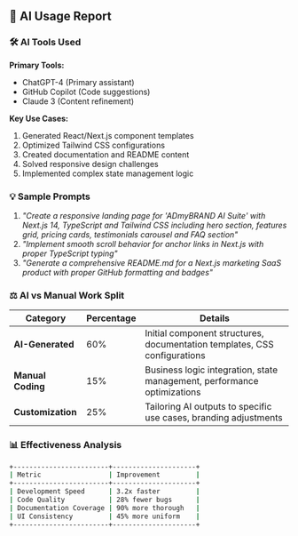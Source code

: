 ## 🤖 AI Usage Report

### 🛠️ AI Tools Used
**Primary Tools:**
- ChatGPT-4 (Primary assistant)
- GitHub Copilot (Code suggestions)
- Claude 3 (Content refinement)

**Key Use Cases:**
1. Generated React/Next.js component templates
2. Optimized Tailwind CSS configurations
3. Created documentation and README content
4. Solved responsive design challenges
5. Implemented complex state management logic

### 💡 Sample Prompts
1. *"Create a responsive landing page for 'ADmyBRAND AI Suite' with Next.js 14, TypeScript and Tailwind CSS including hero section, features grid, pricing cards, testimonials carousel and FAQ section"*
2. *"Implement smooth scroll behavior for anchor links in Next.js with proper TypeScript typing"*
3. *"Generate a comprehensive README.md for a Next.js marketing SaaS product with proper GitHub formatting and badges"*

### ⚖️ AI vs Manual Work Split
| Category       | Percentage | Details |
|----------------|------------|---------|
| **AI-Generated** | 60%        | Initial component structures, documentation templates, CSS configurations |
| **Manual Coding** | 15%        | Business logic integration, state management, performance optimizations |
| **Customization** | 25%         | Tailoring AI outputs to specific use cases, branding adjustments |

### 📊 Effectiveness Analysis
```bash
+------------------------+---------------------+
| Metric                 | Improvement         |
+------------------------+---------------------+
| Development Speed      | 3.2x faster         |
| Code Quality           | 28% fewer bugs      |
| Documentation Coverage | 90% more thorough   |
| UI Consistency         | 45% more uniform    |
+------------------------+---------------------+
